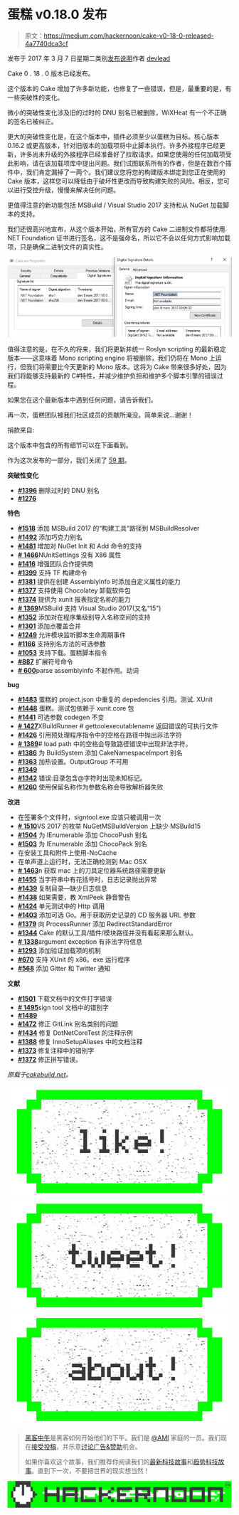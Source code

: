 # 蛋糕 v0.18.0 发布

> 原文：<https://medium.com/hackernoon/cake-v0-18-0-released-4a7740dca3cf>

发布于 2017 年 3 月 7 日星期二类别[发布说明](http://cakebuild.net/blog/release-notes)作者 [devlead](http://cakebuild.net/blog/author/devlead)

Cake 0 . 18 . 0 版本已经发布。

这个版本的 Cake 增加了许多新功能，也修复了一些错误，但是，最重要的是，有一些突破性的变化。

微小的突破性变化涉及旧的过时的 DNU 别名已被删除，WiXHeat 有一个不正确的签名已被纠正。

更大的突破性变化是，在这个版本中，插件必须至少以蛋糕为目标。核心版本 0.16.2 或更高版本，针对旧版本的加载项将中止脚本执行。许多外接程序已经更新，许多尚未升级的外接程序已经准备好了拉取请求。如果您使用的任何加载项受此影响，请在该加载项库中提出问题。我们试图联系所有的作者，但是在数百个插件中，我们肯定漏掉了一两个。我们建议您将您的构建版本绑定到您正在使用的 Cake 版本，这样您可以降低由于破坏性更改而导致构建失败的风险。相反，您可以进行受控升级，慢慢来解决任何问题。

更值得注意的新功能包括 MSBuild / Visual Studio 2017 支持和从 NuGet 加载脚本的支持。

我们还很高兴地宣布，从这个版本开始，所有官方的 Cake 二进制文件都将使用. NET Foundation 证书进行签名，这不是强命名，所以它不会以任何方式影响加载项，只是确保二进制文件的真实性。

![](img/9585e448b80e9632c83c86cdcfa1c65e.png)

值得注意的是，在不久的将来，我们将更新并统一 Roslyn scripting 的最新稳定版本——这意味着 Mono scripting engine 将被删除，我们仍将在 Mono 上运行，但我们将需要比今天更新的 Mono 版本。这将为 Cake 带来很多好处，因为我们将能够支持最新的 C#特性，并减少维护负担和维护多个脚本引擎的错误过程。

如果您在这个最新版本中遇到任何问题，请告诉我们。

再一次，蛋糕团队被我们社区成员的贡献所淹没。简单来说…谢谢！

捐款来自:

这个版本中包含的所有细节可以在下面看到。

作为这次发布的一部分，我们关闭了 [59 期](https://github.com/cake-build/cake/issues?milestone=29&state=closed)。

**突破性变化**

*   [**#1396**](https://github.com/cake-build/cake/issues/1396) 删除过时的 DNU 别名
*   [**#1276**](https://github.com/cake-build/cake/issues/1276)

**特色**

*   [**#1518**](https://github.com/cake-build/cake/issues/1518) 添加 MSBuild 2017 的“构建工具”路径到 MSBuildResolver
*   [**#1492**](https://github.com/cake-build/cake/issues/1492) 添加巧克力别名
*   [**#1481**](https://github.com/cake-build/cake/issues/1481) 增加对 NuGet Init 和 Add 命令的支持
*   [**# 1466**](https://github.com/cake-build/cake/issues/1466)NUnitSettings 没有 X86 属性
*   [**#1416**](https://github.com/cake-build/cake/issues/1416) 增强团队合作提供商
*   [**#1399**](https://github.com/cake-build/cake/issues/1399) 支持 TF 构建命令
*   [**#1381**](https://github.com/cake-build/cake/issues/1381) 提供在创建 AssemblyInfo 时添加自定义属性的能力
*   [**#1377**](https://github.com/cake-build/cake/issues/1377) 支持使用 Chocolatey 卸载软件包
*   [**#1374**](https://github.com/cake-build/cake/issues/1374) 提供为 xunit 报表指定名称的能力
*   [**# 1369**](https://github.com/cake-build/cake/issues/1369)MSBuild 支持 Visual Studio 2017(又名“15”)
*   [**#1352**](https://github.com/cake-build/cake/issues/1352) 添加对在程序集级别导入名称空间的支持
*   [**#1301**](https://github.com/cake-build/cake/issues/1301) 添加点覆盖合并
*   [**#1249**](https://github.com/cake-build/cake/issues/1249) 允许模块监听脚本生命周期事件
*   [**#1166**](https://github.com/cake-build/cake/issues/1166) 支持别名方法的可选参数
*   [**#1053**](https://github.com/cake-build/cake/issues/1053) 支持下载。蛋糕脚本指令
*   [**#887**](https://github.com/cake-build/cake/issues/887) 扩展符号命令
*   [**# 600**](https://github.com/cake-build/cake/issues/600)parse assemblyinfo 不起作用。动词

**bug**

*   [**#1483**](https://github.com/cake-build/cake/issues/1483) 蛋糕的 project.json 中重复的 depedencies 引用。测试. XUnit
*   [**#1448**](https://github.com/cake-build/cake/issues/1448) 蛋糕。测试包依赖于 xunit.core 包
*   [**#1441**](https://github.com/cake-build/cake/issues/1441) 可选参数 codegen 不变
*   [**# 1427**](https://github.com/cake-build/cake/issues/1427)XBuildRunner # gettoolexecutablename 返回错误的可执行文件
*   [**#1426**](https://github.com/cake-build/cake/issues/1426) 引用预处理程序指令中的空格在路径中抛出非法字符
*   [**# 1389**](https://github.com/cake-build/cake/issues/1389)# load path 中的空格会导致路径错误中出现非法字符。
*   [**#1386**](https://github.com/cake-build/cake/issues/1386) 为 BuildSystem 添加 CakeNamespaceImport 别名
*   [**#1363**](https://github.com/cake-build/cake/issues/1363) 加热设置。OutputGroup 不可用
*   [**#1349**](https://github.com/cake-build/cake/issues/1349)
*   [**#1342**](https://github.com/cake-build/cake/issues/1342) 错误:目录包含@字符时出现未知标记。
*   [**#1260**](https://github.com/cake-build/cake/issues/1260) 使用保留名称作为参数名称会导致解析器失败

**改进**

*   在签署多个文件时，signtool.exe 应该只被调用一次
*   [**# 1510**](https://github.com/cake-build/cake/issues/1510)VS 2017 的枚举 NuGetMSBuildVersion 上缺少 MSBuild15
*   [**#1504**](https://github.com/cake-build/cake/issues/1504) 为 IEnumerable 添加 ChocoPush 别名
*   [**#1503**](https://github.com/cake-build/cake/issues/1503) 为 IEnumerable 添加 ChocoPack 别名
*   在安装工具和附件上使用-NoCache
*   在单声道上运行时，无法正确检测到 Mac OSX
*   [**# 1463**](https://github.com/cake-build/cake/issues/1463)n 获取 mac 上的刀具定位器系统路径需要更新
*   [**#1455**](https://github.com/cake-build/cake/issues/1455) 当字符串中有花括号时，日志记录抛出异常
*   [**#1439**](https://github.com/cake-build/cake/issues/1439) 复制目录—缺少日志信息
*   [**#1438**](https://github.com/cake-build/cake/issues/1438) 如果需要，教 XmlPeek 静音警告
*   [**#1424**](https://github.com/cake-build/cake/issues/1424) 单元测试中的 Http 调用
*   [**#1403**](https://github.com/cake-build/cake/issues/1403) 添加可选 Go。用于获取历史记录的 CD 服务器 URL 参数
*   [**#1379**](https://github.com/cake-build/cake/issues/1379) 向 ProcessRunner 添加 RedirectStandardError
*   [**#1344**](https://github.com/cake-build/cake/issues/1344) Cake 的默认工具/插件/模块路径并没有看起来那么默认。
*   [**# 1338**](https://github.com/cake-build/cake/issues/1338)argument exception 有非法字符信息
*   [**#1293**](https://github.com/cake-build/cake/issues/1293) 添加验证加载项的机制
*   [**#670**](https://github.com/cake-build/cake/issues/670) 支持 XUnit 的 x86。exe 运行程序
*   [**#568**](https://github.com/cake-build/cake/issues/568) 添加 Gitter 和 Twitter 通知

**文献**

*   [**#1501**](https://github.com/cake-build/cake/issues/1501) 下载文档中的文件打字错误
*   [**# 1495**](https://github.com/cake-build/cake/issues/1495)sign tool 文档中的错别字
*   [**#1489**](https://github.com/cake-build/cake/pull/1489)
*   [**#1472**](https://github.com/cake-build/cake/issues/1472) 修正 GitLink 别名类别的问题
*   [**#1434**](https://github.com/cake-build/cake/pull/1434) 修复 DotNetCoreTest 的注释示例
*   [**#1388**](https://github.com/cake-build/cake/pull/1388) 修复 InnoSetupAliases 中的文档注释
*   [**#1373**](https://github.com/cake-build/cake/pull/1373) 修复注释中的错别字
*   [**#1372**](https://github.com/cake-build/cake/pull/1372) 修正拼写错误。

*原载于*[*cakebuild.net*](http://cakebuild.net/blog/2017/03/cake-v0.18.0-released)*。*

[![](img/50ef4044ecd4e250b5d50f368b775d38.png)](http://bit.ly/HackernoonFB)[![](img/979d9a46439d5aebbdcdca574e21dc81.png)](https://goo.gl/k7XYbx)[![](img/2930ba6bd2c12218fdbbf7e02c8746ff.png)](https://goo.gl/4ofytp)

> [黑客中午](http://bit.ly/Hackernoon)是黑客如何开始他们的下午。我们是 [@AMI](http://bit.ly/atAMIatAMI) 家庭的一员。我们现在[接受投稿](http://bit.ly/hackernoonsubmission)，并乐意[讨论广告&赞助](mailto:partners@amipublications.com)机会。
> 
> 如果你喜欢这个故事，我们推荐你阅读我们的[最新科技故事](http://bit.ly/hackernoonlatestt)和[趋势科技故事](https://hackernoon.com/trending)。直到下一次，不要把世界的现实想当然！

![](img/be0ca55ba73a573dce11effb2ee80d56.png)